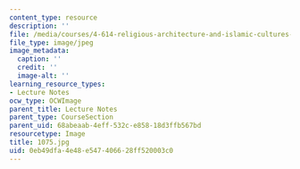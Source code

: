 ```yaml
---
content_type: resource
description: ''
file: /media/courses/4-614-religious-architecture-and-islamic-cultures-fall-2002/0eb49dfa4e48e547406628ff520003c0_1075.jpg
file_type: image/jpeg
image_metadata:
  caption: ''
  credit: ''
  image-alt: ''
learning_resource_types:
- Lecture Notes
ocw_type: OCWImage
parent_title: Lecture Notes
parent_type: CourseSection
parent_uid: 68abeaab-4eff-532c-e858-18d3ffb567bd
resourcetype: Image
title: 1075.jpg
uid: 0eb49dfa-4e48-e547-4066-28ff520003c0
---
```

